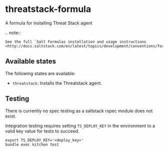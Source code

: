 # threatstack-formula
<!--- Enable once we have rspec
[![Build Status](https://travis-ci.org/threatstack/threatstack-formula.svg?branch=master)][travis]

[travis]: https://travis-ci.org/threatstack/threatstack-formula
--->
A formula for installing Threat Stack agent

.. note::

    See the full `Salt Formulas installation and usage instructions
    <http://docs.saltstack.com/en/latest/topics/development/conventions/formulas.html>`_.

## Available states
The following states are available:
* ``threatstack``: Installs the Threatstack agent.

## Testing
There is currently no spec testing as a saltstack rspec module does not exist.

Integration testing requires setting `TS_DEPLOY_KEY` in the environment to a valid key value for tests to succeed.
```
export TS_DEPLOY_KEY='<deploy_key>'
bundle exec kitchen test
```
